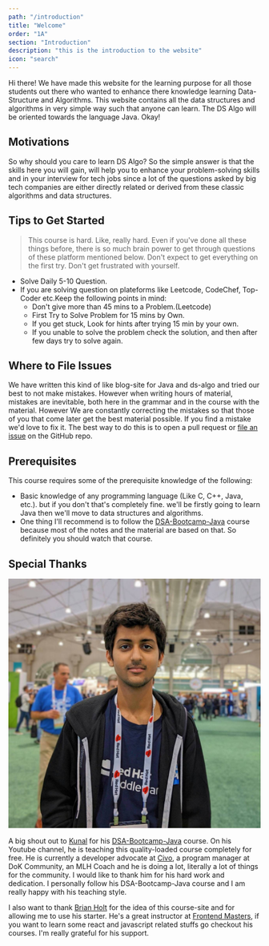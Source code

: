 ```yaml
---
path: "/introduction"
title: "Welcome"
order: "1A"
section: "Introduction"
description: "this is the introduction to the website"
icon: "search"
---
```


Hi there! We have made this website for the learning purpose for all those students out there who wanted to enhance there knowledge learning Data-Structure and Algorithms. This website contains all the data structures and algorithms in very simple way such that anyone can learn. The DS Algo will be oriented towards the language Java. Okay!

## Motivations

So why should you care to learn DS Algo?
So the simple answer is that the skills here you will gain, will help you to enhance your problem-solving skills and in your interview for tech jobs since a lot of the questions asked by big tech companies are either directly related or derived from these classic algorithms and data structures.

## Tips to Get Started

> This course is hard. Like, really hard. Even if you've done all these things before, there is so much brain power to get through questions of these platform mentioned below. Don't expect to get everything on the first try. Don't get frustrated with yourself.

- Solve Daily 5-10 Question.
- If you are solving question on plateforms like Leetcode, CodeChef, Top-Coder etc.Keep the following points in mind:
  - Don't give more than 45 mins to a Problem.(Leetcode)
  - First Try to Solve Problem for 15 mins by Own.
  - If you get stuck, Look for hints after trying 15 min by your own.
  - If you unable to solve the problem check the solution, and then after few days try to solve again.

## Where to File Issues

We have written this kind of like blog-site for Java and ds-algo and tried our best to not make mistakes. However when writing hours of material, mistakes are
inevitable, both here in the grammar and in the course with the material. However We are constantly correcting the
mistakes so that those of you that come later get the best material possible. If you find a mistake we'd love to fix
it. The best way to do this is to open a pull request or [file an issue](https://www.github.com/utkarsh1504/DSA-Java) on the GitHub
repo.

## Prerequisites

This course requires some of the prerequisite knowledge of the following:

- Basic knowledge of any programming language (Like C, C++, Java, etc.). but if you don't that's completely fine. we'll be firstly going to learn Java then we'll move to data structures and algorithms.
- One thing I'll recommend is to follow the [DSA-Bootcamp-Java](https://www.youtube.com/playlist?list=PL9gnSGHSqcnr_DxHsP7AW9ftq0AtAyYqJ) course because most of the notes and the material are based on that. So definitely you should watch that course.

## Special Thanks

![kunalOP](./images/kunalOP.jpg)

A big shout out to [Kunal](https://twitter.com/kunalstwt) for his [DSA-Bootcamp-Java](https://www.youtube.com/playlist?list=PL9gnSGHSqcnr_DxHsP7AW9ftq0AtAyYqJ) course. On his Youtube channel, he is teaching this quality-loaded course completely for free. He is currently a developer advocate at [Civo](http://civo.com/), a program manager at DoK Community, an MLH Coach and he is doing a lot, literally a lot of things for the community. I would like to thank him for his hard work and dedication. I personally follow his DSA-Bootcamp-Java course and I am really happy with his teaching style.

I also want to thank [Brian Holt](https://twitter.com/holtbt) for the idea of this course-site and for allowing me to use his starter. He's a great instructor at [Frontend Masters](https://frontendmasters.com/teachers/brian-holt/), if you want to learn some react and javascript related stuffs go checkout his courses. I'm really grateful for his support.
